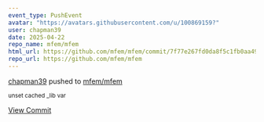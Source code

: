 ```yaml
---
event_type: PushEvent
avatar: "https://avatars.githubusercontent.com/u/100869159?"
user: chapman39
date: 2025-04-22
repo_name: mfem/mfem
html_url: https://github.com/mfem/mfem/commit/7f77e267fd0da8f5c1fb0aa495c2abe245db3fe7
repo_url: https://github.com/mfem/mfem
---
```


<a href='https://github.com/chapman39' target='_blank'>chapman39</a> pushed to <a href='https://github.com/mfem/mfem' target='_blank'>mfem/mfem</a>

<small>unset cached _lib var</small>

<a href='https://github.com/mfem/mfem/commit/7f77e267fd0da8f5c1fb0aa495c2abe245db3fe7' target='_blank'>View Commit</a>